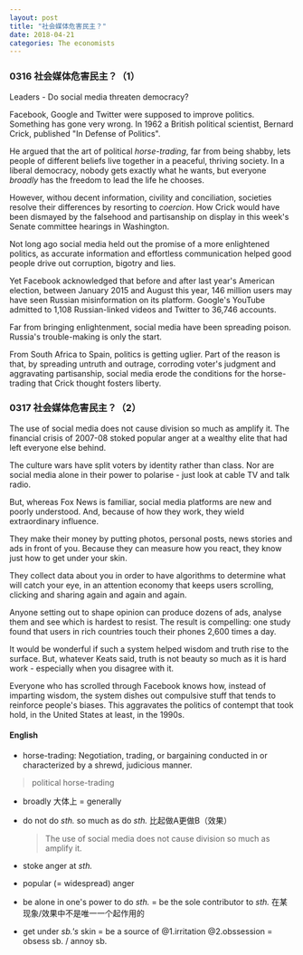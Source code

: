 ```yaml
---
layout: post
title: "社会媒体危害民主？"
date: 2018-04-21
categories: The economists
---
```


### 0316 社会媒体危害民主？（1）
Leaders - Do social media threaten democracy?

Facebook, Google and Twitter were supposed to improve politics. Something has gone very wrong. In 1962 a British political scientist, Bernard Crick, published "In Defense of Politics".

He argued that the art of political *horse-trading*, far from being shabby, lets people of different beliefs live together in a peaceful, thriving society. In a liberal democracy, nobody gets exactly what he wants, but everyone *broadly* has the freedom to lead the life he chooses.

However, withou decent information, civility and conciliation, societies resolve their differences by resorting to *coercion*. How Crick would have been dismayed by the falsehood and partisanship on display in this week's Senate committee hearings in Washington.

Not long ago social media held out the promise of a more enlightened politics, as accurate information and effortless communication helped good people drive out corruption, bigotry and lies.

Yet Facebook acknowledged that before and after last year's American election, between January 2015 and August this year, 146 million users may have seen Russian misinformation on its platform. Google's YouTube admitted to 1,108 Russian-linked videos and Twitter to 36,746 accounts.

Far from bringing enlightenment, social media have been spreading poison. Russia's trouble-making is only the start.

From South Africa to Spain, politics is getting uglier. Part of the reason is that, by spreading untruth and outrage, corroding voter's judgment and aggravating partisanship, social media erode the conditions for the horse-trading that Crick thought fosters liberty.


### 0317 社会媒体危害民主？（2）

The use of social media does not cause division so much as amplify it. The financial crisis of 2007-08 stoked popular anger at a wealthy elite that had left everyone else behind.

The culture wars have split voters by identity rather than class. Nor are social media alone in their power to polarise - just look at cable TV and talk radio.

But, whereas Fox News is familiar, social media platforms are new and poorly understood. And, because of how they work, they wield extraordinary influence.

They make their money by putting photos, personal posts, news stories and ads in front of you. Because they can measure how you react, they know just how to get under your skin.

They collect data about you in order to have algorithms to determine what will catch your eye, in an attention economy that keeps users scrolling, clicking and sharing again and again and again.

Anyone setting out to shape opinion can produce dozens of ads, analyse them and see which is hardest to resist. The result is compelling: one study found that users in rich countries touch their phones 2,600 times a day.

It would be wonderful if such a system helped wisdom and truth rise to the surface. But, whatever Keats said, truth is not beauty so much as it is hard work - especially when you disagree with it.

Everyone who has scrolled through Facebook knows how, instead of imparting wisdom, the system dishes out compulsive stuff that tends to reinforce people's biases. This aggravates the politics of contempt that took hold, in the United States at least, in the 1990s.

#### English
* horse-trading: Negotiation, trading, or bargaining conducted in or characterized by a shrewd, judicious manner.
> political horse-trading

* broadly 大体上 = generally
* do not do *sth.* so much as do *sth.* 比起做A更做B（效果）
    > The use of social media does not cause division so much as amplify it.

* stoke anger at *sth.*
* popular (= widespread) anger
* be alone in one's power to do *sth.* = be the sole contributor to *sth.* 在某现象/效果中不是唯一一个起作用的
* get under *sb.'s* skin = be a source of @1.irritation @2.obssession = obsess sb. / annoy sb.
